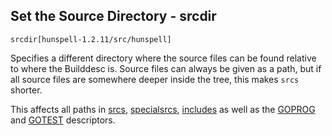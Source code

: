 ## Set the Source Directory - srcdir

    srcdir[hunspell-1.2.11/src/hunspell]

Specifies a different directory where the source files can be found relative to
where the Builddesc is. Source files can always be given as a path, but if all
source files are somewhere deeper inside the tree, this makes `srcs` shorter.

This affects all paths in [srcs](srcs.md), [specialsrcs](specialsrcs.md),
[includes](../descriptors/lib.md#arguments) as well as the
[GOPROG](../descriptors/goprog.md) and [GOTEST](../descriptors/gotest.md)
descriptors.

